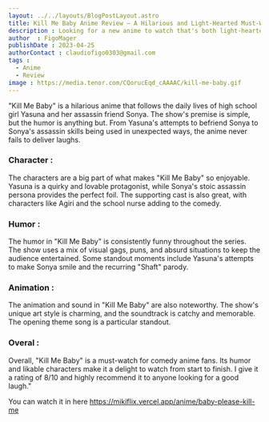 ```yaml
---
layout: ../../layouts/BlogPostLayout.astro
title: Kill Me Baby Anime Review – A Hilarious and Light-Hearted Must-Watch!
description : Looking for a new anime to watch that's both light-hearted and hilarious? Look no further than Kill Me Baby! 
author  : FigoMager
publishDate : 2023-04-25
authorContact : claudiofigo0303@gmail.com
tags :  
  - Anime
  - Review
image : https://media.tenor.com/CQorucEqd_cAAAAC/kill-me-baby.gif
---
```


"Kill Me Baby" is a hilarious anime that follows the daily lives of high school girl Yasuna and her assassin friend Sonya. The show's premise is simple, but the humor is anything but. From Yasuna's attempts to befriend Sonya to Sonya's assassin skills being used in unexpected ways, the anime never fails to deliver laughs.

### Character : 
The characters are a big part of what makes "Kill Me Baby" so enjoyable. Yasuna is a quirky and lovable protagonist, while Sonya's stoic assassin persona provides the perfect foil. The supporting cast is also great, with characters like Agiri and the school nurse adding to the comedy.

### Humor : 
The humor in "Kill Me Baby" is consistently funny throughout the series. The show uses a mix of visual gags, puns, and absurd situations to keep the audience entertained. Some standout moments include Yasuna's attempts to make Sonya smile and the recurring "Shaft" parody.

### Animation : 
The animation and sound in "Kill Me Baby" are also noteworthy. The show's unique art style is charming, and the soundtrack is catchy and memorable. The opening theme song is a particular standout.

### Overal : 
Overall, "Kill Me Baby" is a must-watch for comedy anime fans. Its humor and likable characters make it a delight to watch from start to finish. I give it a rating of 8/10 and highly recommend it to anyone looking for a good laugh."

You can watch it in here https://mikiflix.vercel.app/anime/baby-please-kill-me

